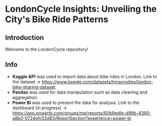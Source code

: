 # LondonCycle Insights: Unveiling the City's Bike Ride Patterns

## Introduction

Welcome to the LondonCycle repository!

## Info

- **Kaggle API** was used to import data about bike rides in London. Link to the dataset -> https://www.kaggle.com/datasets/hmavrodiev/london-bike-sharing-dataset. 
- **Pandas** was used for data manipulation such as data cleaning and aggregation. 
- **Power BI** was used to present the data for analysis. Link to the dashboard (in progress) -> https://app.powerbi.com/groups/me/reports/60b9edfe-d99b-4390-a8b0-0724efc52d83/ReportSection?experience=power-bi
